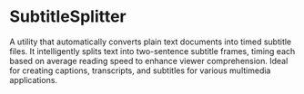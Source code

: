 # SubtitleSplitter
A utility that automatically converts plain text documents into timed subtitle files. It intelligently splits text into two-sentence subtitle frames, timing each based on average reading speed to enhance viewer comprehension. Ideal for creating captions, transcripts, and subtitles for various multimedia applications.
